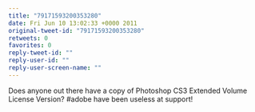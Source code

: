 ```yaml
---
title: "79171593200353280"
date: Fri Jun 10 13:02:33 +0000 2011
original-tweet-id: "79171593200353280"
retweets: 0
favorites: 0
reply-tweet-id: ""
reply-user-id: ""
reply-user-screen-name: ""
---
```

Does anyone out there have a copy of Photoshop CS3 Extended Volume License Version? #adobe have been useless at support!
